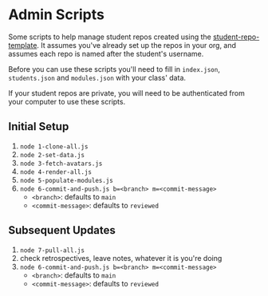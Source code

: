 # Admin Scripts

Some scripts to help manage student repos created using the [student-repo-template](https://github.com/HackYourFutureBelgium/student-repo-template). It assumes you've already set up the repos in your org, and assumes each repo is named after the student's username.

Before you can use these scripts you'll need to fill in `index.json`, `students.json` and `modules.json` with your class' data.

If your student repos are private, you will need to be authenticated from your computer to use these scripts.

## Initial Setup

1. `node 1-clone-all.js`
2. `node 2-set-data.js`
3. `node 3-fetch-avatars.js`
4. `node 4-render-all.js`
5. `node 5-populate-modules.js`
6. `node 6-commit-and-push.js b=<branch> m=<commit-message>`
   - `<branch>`: defaults to `main`
   - `<commit-message>`: defaults to `reviewed`

## Subsequent Updates

1. `node 7-pull-all.js`
2. check retrospectives, leave notes, whatever it is you're doing
3. `node 6-commit-and-push.js b=<branch> m=<commit-message>`
   - `<branch>`: defaults to `main`
   - `<commit-message>`: defaults to `reviewed`
